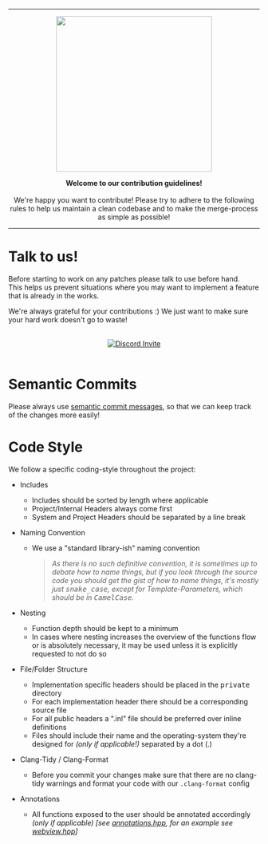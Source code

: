 <hr>

<div align="center"> 
    <img src="https://raw.githubusercontent.com/saucer/saucer.github.io/master/assets/logo.png" height=312/>
</div>

<p align="center"> 
    <b>Welcome to our contribution guidelines!</b>
    <br/>
    <br/>
    We're happy you want to contribute!
    Please try to adhere to the following rules to help us maintain a clean codebase and to make the merge-process as simple as possible!
</p>

----

# Talk to us!

Before starting to work on any patches please talk to use before hand.  
This helps us prevent situations where you may want to implement a feature that is already in the works.  

We're always grateful for your contributions :) We just want to make sure your hard work doesn't go to waste!

<br/>
<div align="center">
  <a href="https://discord.gg/ndhmQE4225">
    <img src="https://invidget.switchblade.xyz/ndhmQE4225" alt="Discord Invite"/>
  </a>
</div>
<br/>

# Semantic Commits

Please always use [semantic commit messages](https://www.conventionalcommits.org/en/v1.0.0/), so that we can keep track of the changes more easily!

# Code Style

We follow a specific coding-style throughout the project:

- Includes
    - Includes should be sorted by length where applicable
    - Project/Internal Headers always come first
    - System and Project Headers should be separated by a line break

- Naming Convention
  - We use a "standard library-ish" naming convention
     > _As there is no such definitive convention, it is sometimes up to debate how to name things, but if you look through the source code you should get the gist of how to name things, it's mostly just <kbd>snake_case</kbd>, except for Template-Parameters, which should be in <kbd>CamelCase</kbd>._

- Nesting
  - Function depth should be kept to a minimum
  - In cases where nesting increases the overview of the functions flow or is absolutely necessary, it may be used unless it is explicitly requested to not do so

- File/Folder Structure
  - Implementation specific headers should be placed in the <kbd>private</kbd> directory
  - For each implementation header there should be a corresponding source file
  - For all public headers a ".inl" file should be preferred over inline definitions
  - Files should include their name and the operating-system they're designed for _(only if applicable!)_ separated by a dot (.)

- Clang-Tidy / Clang-Format
  - Before you commit your changes make sure that there are no clang-tidy warnings and format your code with our `.clang-format` config

- Annotations
  - All functions exposed to the user should be annotated accordingly _(only if applicable)_ _[see [annotations.hpp](include/saucer/annotations.hpp), for an example see [webview.hpp](include/saucer/webview.hpp)]_